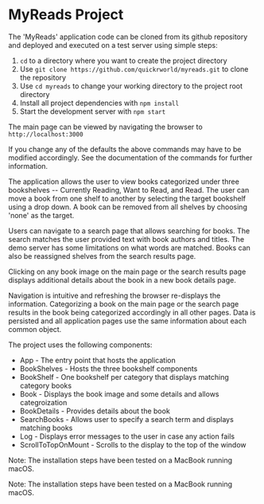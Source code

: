# MyReads Project

The 'MyReads' application code can be cloned from its github repository
and deployed and executed on a test server using simple steps:

1. `cd` to a directory where you want to create the project directory
2. Use
`git clone https://github.com/quickrworld/myreads.git`
to clone the repository
3. Use `cd myreads` to change your working directory to the
project root directory
4. Install all project dependencies with `npm install`
5. Start the development server with `npm start`

The main page can be viewed by navigating the browser to
`http://localhost:3000`

If you change any of the defaults the above commands may have to be
modified accordingly. See the documentation of the commands for further
information.

The application allows the user to view books categorized under
three bookshelves -- Currently Reading, Want to Read, and Read.
The user can move a book from one shelf to another by selecting
the target bookshelf using a drop down. A book can be removed from
all shelves by choosing 'none' as the target.

Users can navigate to a search page that allows searching for books.
The search matches the user provided text with book authors
and titles. The demo server has some limitations on what words are
matched. Books can also be reassigned shelves from the search
results page.

Clicking on any book image on the main page or the search results page
displays additional details about the book in a new book details page.

Navigation is intuitive and refreshing the browser re-displays the
information. Categorizing a book on the main page or the search page
results in the book being categorized accordingly in all other pages.
Data is persisted and all application pages use the same information
about each common object.

The project uses the following components:

* App - The entry point that hosts the application
* BookShelves - Hosts the three bookshelf components
* BookShelf - One bookshelf per category
that displays matching category books 
* Book - Displays the book image and some details
and allows categroization 
* BookDetails - Provides details about the book
* SearchBooks - Allows user to specify a search term
and displays matching books
* Log - Displays error messages to the user in case any action fails
* ScrollToTopOnMount - Scrolls to the display to the top of the window

Note: The installation steps have been tested on a MacBook running macOS.

Note: The installation steps have been tested on a MacBook running macOS.
